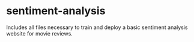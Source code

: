 # sentiment-analysis
Includes all files necessary to train and deploy a basic sentiment analysis website for movie reviews.
